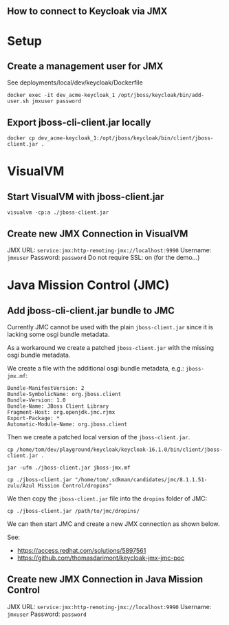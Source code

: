 How to connect to Keycloak via JMX
----

# Setup
## Create a management user for JMX
See deployments/local/dev/keycloak/Dockerfile
```
docker exec -it dev_acme-keycloak_1 /opt/jboss/keycloak/bin/add-user.sh jmxuser password
```


## Export jboss-cli-client.jar locally
```
docker cp dev_acme-keycloak_1:/opt/jboss/keycloak/bin/client/jboss-client.jar .
```

# VisualVM

## Start VisualVM with jboss-client.jar
```
visualvm -cp:a ./jboss-client.jar
```

## Create new JMX Connection in VisualVM

JMX URL: `service:jmx:http-remoting-jmx://localhost:9990`
Username: `jmxuser`
Password: `password`
Do not require SSL: on (for the demo...)

# Java Mission Control (JMC)

## Add jboss-cli-client.jar bundle to JMC

Currently JMC cannot be used with the plain `jboss-client.jar` since it is lacking some osgi bundle metadata. 

As a workaround we create a patched `jboss-client.jar` with the missing osgi bundle metadata.

We create a file with the additional osgi bundle metadata, e.g.: `jboss-jmx.mf`:
```
Bundle-ManifestVersion: 2 
Bundle-SymbolicName: org.jboss.client
Bundle-Version: 1.0
Bundle-Name: JBoss Client Library
Fragment-Host: org.openjdk.jmc.rjmx
Export-Package: *
Automatic-Module-Name: org.jboss.client
```

Then we create a patched local version of the `jboss-client.jar`.
```
cp /home/tom/dev/playground/keycloak/keycloak-16.1.0/bin/client/jboss-client.jar .

jar -ufm ./jboss-client.jar jboss-jmx.mf

cp ./jboss-client.jar "/home/tom/.sdkman/candidates/jmc/8.1.1.51-zulu/Azul Mission Control/dropins"
```

We then copy the `jboss-client.jar` file into the `dropins` folder of JMC:
```
cp ./jboss-client.jar /path/to/jmc/dropins/
```

We can then start JMC and create a new JMX connection as shown below.

See:
- https://access.redhat.com/solutions/5897561
- https://github.com/thomasdarimont/keycloak-jmx-jmc-poc

## Create new JMX Connection in Java Mission Control

JMX URL: `service:jmx:http-remoting-jmx://localhost:9990`
Username: `jmxuser`
Password: `password`
